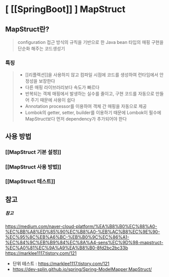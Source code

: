 # [ [[SpringBoot]] ] MapStruct
## MapStruct란?
> configuration 접근 방식의 규칙을 기반으로 한 Java bean 타입의 매핑 구현을 단순화 해주는 코드생성기
### 특징
>- [[리플렉션]]을 사용하지 않고 컴파일 시점에 코드를 생성하여 런타임에서 안정성을 보장한다
>- 다른 매핑 라이브러리보다 속도가 빠르다
>- 반복되는 객체 매핑에서 발생하는 실수를 줄이고, 구현 코드를 자동으로 만들어 주기 때문에 사용이 쉽다
>- Annotation processor를 이용하여 객체 간 매핑을 자동으로 제공
>- Lombok의 getter, setter, builder를 이용하기 때문에 Lombok이 필수에 MapStruct보다 먼저 dependency가 추가되어야 한다
## 사용 방법
### [[MapStruct 기본 설정]]
### [[MapStruct 사용 방법]]
### [[MapStruct 테스트]]
## 참고
##### 참고
https://medium.com/naver-cloud-platform/%EA%B8%B0%EC%88%A0-%EC%BB%A8%ED%85%90%EC%B8%A0-%EB%AC%B8%EC%9E%90-%EC%95%8C%EB%A6%BC-%EB%B0%9C%EC%86%A1-%EC%84%9C%EB%B9%84%EC%8A%A4-sens%EC%9D%98-mapstruct-%EC%A0%81%EC%9A%A9%EA%B8%B0-8fd2bc2bc33b
https://marklee1117.tistory.com/121
- 단위 테스트 : https://marklee1117.tistory.com/121
- https://dev-splin.github.io/spring/Spring-ModelMapper,MapStruct/